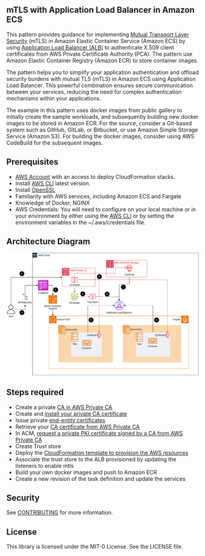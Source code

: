 ## mTLS with Application Load Balancer in Amazon ECS

This pattern provides guidance for implementing [Mutual Transport Layer Security](https://en.wikipedia.org/wiki/Mutual_authentication) (mTLS) in Amazon Elastic Container Service (Amazon ECS) by using [Application Load Balancer (ALB)](https://docs.aws.amazon.com/elasticloadbalancing/latest/application/mutual-authentication.html) to authenticate X.509 client certificates from AWS Private Certificate Authority (PCA). The pattern use Amazon Elastic Container Registry (Amazon ECR) to store container images.

The pattern helps you to simplify your application authentication and offload security burdens with mutual TLS (mTLS) in Amazon ECS using Application Load Balancer. This powerful combination ensures secure communication between your services, reducing the need for complex authentication mechanisms within your applications.

The example in this pattern uses docker images from public gallery to initially create the sample workloads, and subsequently building new docker images to be stored in Amazon ECR. For the source, consider a Git-based system such as GitHub, GitLab, or Bitbucket, or use Amazon Simple Storage Service (Amazon S3). For building the docker images, consider using AWS CodeBuild for the subsequent images.

## Prerequisites

- [AWS Account](https://signin.aws.amazon.com/signin?redirect_uri=https%3A%2F%2Fportal.aws.amazon.com%2Fbilling%2Fsignup%2Fresume&client_id=signup&code_challenge_method=SHA-256&code_challenge=XEEgw2-l_BhdGq9gejjCnbmOG9-bgXnWTm7f-20KOTk) with an access to deploy CloudFormation stacks.
- Install [AWS CLI](https://docs.aws.amazon.com/cli/latest/userguide/getting-started-install.html) latest version.
- Install [OpenSSL](https://www.openssl.org/)
- Familiarity with AWS services, including Amazon ECS and Fargate
- Knowledge of Docker, NGINX
- AWS Credentials: You will need to configure on your local machine or in your environment by either using the [AWS CLI](https://docs.aws.amazon.com/cli/latest/userguide/welcome-examples.html) or by setting the environment variables in the ~/.aws/credentials file.

## Architecture Diagram

![mTLS with ALB in Amazon ECS](mTLS-with-Application-Load-Balancer-in-Amazon-ECS.png)

## Steps required

- Create a private [CA in AWS Private CA](https://docs.aws.amazon.com/privateca/latest/userguide/create-CA.html)
- Create and [install your private CA certificate](https://docs.aws.amazon.com/privateca/latest/userguide/PCACertInstall.html)
- Issue private [end-entity certificates](https://docs.aws.amazon.com/privateca/latest/userguide/PcaIssueCert.html)
- Retrieve your [CA certificate from AWS Private CA](https://docs.aws.amazon.com/privateca/latest/userguide/PcaGetCert.html)
- In ACM, [request a private PKI certificate signed by a CA from AWS Private CA](https://docs.aws.amazon.com/acm/latest/userguide/gs-acm-request-private.html#request-private-cli)
- Create Trust store
- Deploy the [CloudFormation template to provision the AWS resources](./apg-infra.yaml)
- Associate the trust store to the ALB provisioned by updating the listeners to enable mtls
- Build your own docker images and push to Amazon ECR
- Create a new revision of the task definition and update the services

## Security

See [CONTRIBUTING](CONTRIBUTING.md#security-issue-notifications) for more information.

## License

This library is licensed under the MIT-0 License. See the LICENSE file.

